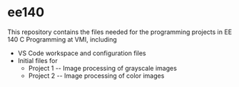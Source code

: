 # ee140

This repository contains the files needed for the programming projects in EE 140 C Programming at VMI, including

- VS Code workspace and configuration files
- Initial files for
   - Project 1 -- Image processing of grayscale images
   - Project 2 -- Image processing of color images

